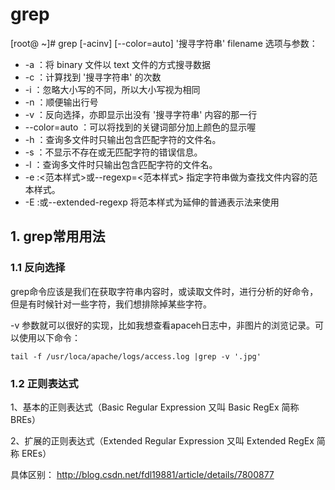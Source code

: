 # grep #
[root@ ~]# grep [-acinv] [--color=auto] '搜寻字符串' filename
选项与参数：

- -a ：将 binary 文件以 text 文件的方式搜寻数据
- -c ：计算找到 '搜寻字符串' 的次数
- -i ：忽略大小写的不同，所以大小写视为相同
- -n ：顺便输出行号
- -v ：反向选择，亦即显示出没有 '搜寻字符串' 内容的那一行
- --color=auto ：可以将找到的关键词部分加上颜色的显示喔
- -h ：查询多文件时只输出包含匹配字符的文件名。
- -s ：不显示不存在或无匹配字符的错误信息。
- -l ：查询多文件时只输出包含匹配字符的文件名。
- -e :<范本样式>或--regexp=<范本样式>   指定字符串做为查找文件内容的范本样式。
- -E :或--extended-regexp   将范本样式为延伸的普通表示法来使用

## 1. grep常用用法 ##
### 1.1 反向选择 ###

grep命令应该是我们在获取字符串内容时，或读取文件时，进行分析的好命令，但是有时候针对一些字符，我们想排除掉某些字符。

-v 参数就可以很好的实现，比如我想查看apaceh日志中，非图片的浏览记录。可以使用以下命令：

	tail -f /usr/loca/apache/logs/access.log |grep -v '.jpg'


### 1.2 正则表达式  ###

1、基本的正则表达式（Basic Regular Expression 又叫 Basic RegEx  简称 BREs）

2、扩展的正则表达式（Extended Regular Expression 又叫 Extended RegEx 简称 EREs）

具体区别：
http://blog.csdn.net/fdl19881/article/details/7800877